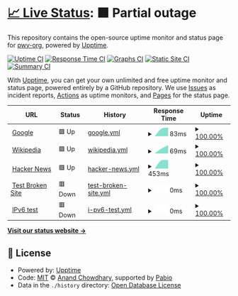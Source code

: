 # [📈 Live Status](https://pwv-org.github.io/upptime): <!--live status--> **🟧 Partial outage**

This repository contains the open-source uptime monitor and status page for [pwv-org](https://pwv-org.github.io/upptime), powered by [Upptime](https://github.com/upptime/upptime).

[![Uptime CI](https://github.com/pwv-org/upptime/workflows/Uptime%20CI/badge.svg)](https://github.com/pwv-org/upptime/actions?query=workflow%3A%22Uptime+CI%22)
[![Response Time CI](https://github.com/pwv-org/upptime/workflows/Response%20Time%20CI/badge.svg)](https://github.com/pwv-org/upptime/actions?query=workflow%3A%22Response+Time+CI%22)
[![Graphs CI](https://github.com/pwv-org/upptime/workflows/Graphs%20CI/badge.svg)](https://github.com/pwv-org/upptime/actions?query=workflow%3A%22Graphs+CI%22)
[![Static Site CI](https://github.com/pwv-org/upptime/workflows/Static%20Site%20CI/badge.svg)](https://github.com/pwv-org/upptime/actions?query=workflow%3A%22Static+Site+CI%22)
[![Summary CI](https://github.com/pwv-org/upptime/workflows/Summary%20CI/badge.svg)](https://github.com/pwv-org/upptime/actions?query=workflow%3A%22Summary+CI%22)

With [Upptime](https://upptime.js.org), you can get your own unlimited and free uptime monitor and status page, powered entirely by a GitHub repository. We use [Issues](https://github.com/pwv-org/upptime/issues) as incident reports, [Actions](https://github.com/pwv-org/upptime/actions) as uptime monitors, and [Pages](https://pwv-org.github.io/upptime) for the status page.

<!--start: status pages-->
<!-- This summary is generated by Upptime (https://github.com/upptime/upptime) -->
<!-- Do not edit this manually, your changes will be overwritten -->
<!-- prettier-ignore -->
| URL | Status | History | Response Time | Uptime |
| --- | ------ | ------- | ------------- | ------ |
| <img alt="" src="https://icons.duckduckgo.com/ip3/www.google.com.ico" height="13"> [Google](https://www.google.com) | 🟩 Up | [google.yml](https://github.com/pwv-org/upptime/commits/HEAD/history/google.yml) | <details><summary><img alt="Response time graph" src="./graphs/google/response-time-week.png" height="20"> 83ms</summary><br><a href="https://pwv-org.github.io/upptime/history/google"><img alt="Response time 83" src="https://img.shields.io/endpoint?url=https%3A%2F%2Fraw.githubusercontent.com%2Fpwv-org%2Fupptime%2FHEAD%2Fapi%2Fgoogle%2Fresponse-time.json"></a><br><a href="https://pwv-org.github.io/upptime/history/google"><img alt="24-hour response time 83" src="https://img.shields.io/endpoint?url=https%3A%2F%2Fraw.githubusercontent.com%2Fpwv-org%2Fupptime%2FHEAD%2Fapi%2Fgoogle%2Fresponse-time-day.json"></a><br><a href="https://pwv-org.github.io/upptime/history/google"><img alt="7-day response time 83" src="https://img.shields.io/endpoint?url=https%3A%2F%2Fraw.githubusercontent.com%2Fpwv-org%2Fupptime%2FHEAD%2Fapi%2Fgoogle%2Fresponse-time-week.json"></a><br><a href="https://pwv-org.github.io/upptime/history/google"><img alt="30-day response time 83" src="https://img.shields.io/endpoint?url=https%3A%2F%2Fraw.githubusercontent.com%2Fpwv-org%2Fupptime%2FHEAD%2Fapi%2Fgoogle%2Fresponse-time-month.json"></a><br><a href="https://pwv-org.github.io/upptime/history/google"><img alt="1-year response time 83" src="https://img.shields.io/endpoint?url=https%3A%2F%2Fraw.githubusercontent.com%2Fpwv-org%2Fupptime%2FHEAD%2Fapi%2Fgoogle%2Fresponse-time-year.json"></a></details> | <details><summary><a href="https://pwv-org.github.io/upptime/history/google">100.00%</a></summary><a href="https://pwv-org.github.io/upptime/history/google"><img alt="All-time uptime 100.00%" src="https://img.shields.io/endpoint?url=https%3A%2F%2Fraw.githubusercontent.com%2Fpwv-org%2Fupptime%2FHEAD%2Fapi%2Fgoogle%2Fuptime.json"></a><br><a href="https://pwv-org.github.io/upptime/history/google"><img alt="24-hour uptime 100.00%" src="https://img.shields.io/endpoint?url=https%3A%2F%2Fraw.githubusercontent.com%2Fpwv-org%2Fupptime%2FHEAD%2Fapi%2Fgoogle%2Fuptime-day.json"></a><br><a href="https://pwv-org.github.io/upptime/history/google"><img alt="7-day uptime 100.00%" src="https://img.shields.io/endpoint?url=https%3A%2F%2Fraw.githubusercontent.com%2Fpwv-org%2Fupptime%2FHEAD%2Fapi%2Fgoogle%2Fuptime-week.json"></a><br><a href="https://pwv-org.github.io/upptime/history/google"><img alt="30-day uptime 100.00%" src="https://img.shields.io/endpoint?url=https%3A%2F%2Fraw.githubusercontent.com%2Fpwv-org%2Fupptime%2FHEAD%2Fapi%2Fgoogle%2Fuptime-month.json"></a><br><a href="https://pwv-org.github.io/upptime/history/google"><img alt="1-year uptime 100.00%" src="https://img.shields.io/endpoint?url=https%3A%2F%2Fraw.githubusercontent.com%2Fpwv-org%2Fupptime%2FHEAD%2Fapi%2Fgoogle%2Fuptime-year.json"></a></details>
| <img alt="" src="https://icons.duckduckgo.com/ip3/en.wikipedia.org.ico" height="13"> [Wikipedia](https://en.wikipedia.org) | 🟩 Up | [wikipedia.yml](https://github.com/pwv-org/upptime/commits/HEAD/history/wikipedia.yml) | <details><summary><img alt="Response time graph" src="./graphs/wikipedia/response-time-week.png" height="20"> 69ms</summary><br><a href="https://pwv-org.github.io/upptime/history/wikipedia"><img alt="Response time 69" src="https://img.shields.io/endpoint?url=https%3A%2F%2Fraw.githubusercontent.com%2Fpwv-org%2Fupptime%2FHEAD%2Fapi%2Fwikipedia%2Fresponse-time.json"></a><br><a href="https://pwv-org.github.io/upptime/history/wikipedia"><img alt="24-hour response time 69" src="https://img.shields.io/endpoint?url=https%3A%2F%2Fraw.githubusercontent.com%2Fpwv-org%2Fupptime%2FHEAD%2Fapi%2Fwikipedia%2Fresponse-time-day.json"></a><br><a href="https://pwv-org.github.io/upptime/history/wikipedia"><img alt="7-day response time 69" src="https://img.shields.io/endpoint?url=https%3A%2F%2Fraw.githubusercontent.com%2Fpwv-org%2Fupptime%2FHEAD%2Fapi%2Fwikipedia%2Fresponse-time-week.json"></a><br><a href="https://pwv-org.github.io/upptime/history/wikipedia"><img alt="30-day response time 69" src="https://img.shields.io/endpoint?url=https%3A%2F%2Fraw.githubusercontent.com%2Fpwv-org%2Fupptime%2FHEAD%2Fapi%2Fwikipedia%2Fresponse-time-month.json"></a><br><a href="https://pwv-org.github.io/upptime/history/wikipedia"><img alt="1-year response time 69" src="https://img.shields.io/endpoint?url=https%3A%2F%2Fraw.githubusercontent.com%2Fpwv-org%2Fupptime%2FHEAD%2Fapi%2Fwikipedia%2Fresponse-time-year.json"></a></details> | <details><summary><a href="https://pwv-org.github.io/upptime/history/wikipedia">100.00%</a></summary><a href="https://pwv-org.github.io/upptime/history/wikipedia"><img alt="All-time uptime 100.00%" src="https://img.shields.io/endpoint?url=https%3A%2F%2Fraw.githubusercontent.com%2Fpwv-org%2Fupptime%2FHEAD%2Fapi%2Fwikipedia%2Fuptime.json"></a><br><a href="https://pwv-org.github.io/upptime/history/wikipedia"><img alt="24-hour uptime 100.00%" src="https://img.shields.io/endpoint?url=https%3A%2F%2Fraw.githubusercontent.com%2Fpwv-org%2Fupptime%2FHEAD%2Fapi%2Fwikipedia%2Fuptime-day.json"></a><br><a href="https://pwv-org.github.io/upptime/history/wikipedia"><img alt="7-day uptime 100.00%" src="https://img.shields.io/endpoint?url=https%3A%2F%2Fraw.githubusercontent.com%2Fpwv-org%2Fupptime%2FHEAD%2Fapi%2Fwikipedia%2Fuptime-week.json"></a><br><a href="https://pwv-org.github.io/upptime/history/wikipedia"><img alt="30-day uptime 100.00%" src="https://img.shields.io/endpoint?url=https%3A%2F%2Fraw.githubusercontent.com%2Fpwv-org%2Fupptime%2FHEAD%2Fapi%2Fwikipedia%2Fuptime-month.json"></a><br><a href="https://pwv-org.github.io/upptime/history/wikipedia"><img alt="1-year uptime 100.00%" src="https://img.shields.io/endpoint?url=https%3A%2F%2Fraw.githubusercontent.com%2Fpwv-org%2Fupptime%2FHEAD%2Fapi%2Fwikipedia%2Fuptime-year.json"></a></details>
| <img alt="" src="https://icons.duckduckgo.com/ip3/news.ycombinator.com.ico" height="13"> [Hacker News](https://news.ycombinator.com) | 🟩 Up | [hacker-news.yml](https://github.com/pwv-org/upptime/commits/HEAD/history/hacker-news.yml) | <details><summary><img alt="Response time graph" src="./graphs/hacker-news/response-time-week.png" height="20"> 453ms</summary><br><a href="https://pwv-org.github.io/upptime/history/hacker-news"><img alt="Response time 453" src="https://img.shields.io/endpoint?url=https%3A%2F%2Fraw.githubusercontent.com%2Fpwv-org%2Fupptime%2FHEAD%2Fapi%2Fhacker-news%2Fresponse-time.json"></a><br><a href="https://pwv-org.github.io/upptime/history/hacker-news"><img alt="24-hour response time 453" src="https://img.shields.io/endpoint?url=https%3A%2F%2Fraw.githubusercontent.com%2Fpwv-org%2Fupptime%2FHEAD%2Fapi%2Fhacker-news%2Fresponse-time-day.json"></a><br><a href="https://pwv-org.github.io/upptime/history/hacker-news"><img alt="7-day response time 453" src="https://img.shields.io/endpoint?url=https%3A%2F%2Fraw.githubusercontent.com%2Fpwv-org%2Fupptime%2FHEAD%2Fapi%2Fhacker-news%2Fresponse-time-week.json"></a><br><a href="https://pwv-org.github.io/upptime/history/hacker-news"><img alt="30-day response time 453" src="https://img.shields.io/endpoint?url=https%3A%2F%2Fraw.githubusercontent.com%2Fpwv-org%2Fupptime%2FHEAD%2Fapi%2Fhacker-news%2Fresponse-time-month.json"></a><br><a href="https://pwv-org.github.io/upptime/history/hacker-news"><img alt="1-year response time 453" src="https://img.shields.io/endpoint?url=https%3A%2F%2Fraw.githubusercontent.com%2Fpwv-org%2Fupptime%2FHEAD%2Fapi%2Fhacker-news%2Fresponse-time-year.json"></a></details> | <details><summary><a href="https://pwv-org.github.io/upptime/history/hacker-news">100.00%</a></summary><a href="https://pwv-org.github.io/upptime/history/hacker-news"><img alt="All-time uptime 100.00%" src="https://img.shields.io/endpoint?url=https%3A%2F%2Fraw.githubusercontent.com%2Fpwv-org%2Fupptime%2FHEAD%2Fapi%2Fhacker-news%2Fuptime.json"></a><br><a href="https://pwv-org.github.io/upptime/history/hacker-news"><img alt="24-hour uptime 100.00%" src="https://img.shields.io/endpoint?url=https%3A%2F%2Fraw.githubusercontent.com%2Fpwv-org%2Fupptime%2FHEAD%2Fapi%2Fhacker-news%2Fuptime-day.json"></a><br><a href="https://pwv-org.github.io/upptime/history/hacker-news"><img alt="7-day uptime 100.00%" src="https://img.shields.io/endpoint?url=https%3A%2F%2Fraw.githubusercontent.com%2Fpwv-org%2Fupptime%2FHEAD%2Fapi%2Fhacker-news%2Fuptime-week.json"></a><br><a href="https://pwv-org.github.io/upptime/history/hacker-news"><img alt="30-day uptime 100.00%" src="https://img.shields.io/endpoint?url=https%3A%2F%2Fraw.githubusercontent.com%2Fpwv-org%2Fupptime%2FHEAD%2Fapi%2Fhacker-news%2Fuptime-month.json"></a><br><a href="https://pwv-org.github.io/upptime/history/hacker-news"><img alt="1-year uptime 100.00%" src="https://img.shields.io/endpoint?url=https%3A%2F%2Fraw.githubusercontent.com%2Fpwv-org%2Fupptime%2FHEAD%2Fapi%2Fhacker-news%2Fuptime-year.json"></a></details>
| <img alt="" src="https://icons.duckduckgo.com/ip3/thissitedoesnotexist.koj.co.ico" height="13"> [Test Broken Site](https://thissitedoesnotexist.koj.co) | 🟥 Down | [test-broken-site.yml](https://github.com/pwv-org/upptime/commits/HEAD/history/test-broken-site.yml) | <details><summary><img alt="Response time graph" src="./graphs/test-broken-site/response-time-week.png" height="20"> 0ms</summary><br><a href="https://pwv-org.github.io/upptime/history/test-broken-site"><img alt="Response time 0" src="https://img.shields.io/endpoint?url=https%3A%2F%2Fraw.githubusercontent.com%2Fpwv-org%2Fupptime%2FHEAD%2Fapi%2Ftest-broken-site%2Fresponse-time.json"></a><br><a href="https://pwv-org.github.io/upptime/history/test-broken-site"><img alt="24-hour response time 0" src="https://img.shields.io/endpoint?url=https%3A%2F%2Fraw.githubusercontent.com%2Fpwv-org%2Fupptime%2FHEAD%2Fapi%2Ftest-broken-site%2Fresponse-time-day.json"></a><br><a href="https://pwv-org.github.io/upptime/history/test-broken-site"><img alt="7-day response time 0" src="https://img.shields.io/endpoint?url=https%3A%2F%2Fraw.githubusercontent.com%2Fpwv-org%2Fupptime%2FHEAD%2Fapi%2Ftest-broken-site%2Fresponse-time-week.json"></a><br><a href="https://pwv-org.github.io/upptime/history/test-broken-site"><img alt="30-day response time 0" src="https://img.shields.io/endpoint?url=https%3A%2F%2Fraw.githubusercontent.com%2Fpwv-org%2Fupptime%2FHEAD%2Fapi%2Ftest-broken-site%2Fresponse-time-month.json"></a><br><a href="https://pwv-org.github.io/upptime/history/test-broken-site"><img alt="1-year response time 0" src="https://img.shields.io/endpoint?url=https%3A%2F%2Fraw.githubusercontent.com%2Fpwv-org%2Fupptime%2FHEAD%2Fapi%2Ftest-broken-site%2Fresponse-time-year.json"></a></details> | <details><summary><a href="https://pwv-org.github.io/upptime/history/test-broken-site">100.00%</a></summary><a href="https://pwv-org.github.io/upptime/history/test-broken-site"><img alt="All-time uptime 100.00%" src="https://img.shields.io/endpoint?url=https%3A%2F%2Fraw.githubusercontent.com%2Fpwv-org%2Fupptime%2FHEAD%2Fapi%2Ftest-broken-site%2Fuptime.json"></a><br><a href="https://pwv-org.github.io/upptime/history/test-broken-site"><img alt="24-hour uptime 100.00%" src="https://img.shields.io/endpoint?url=https%3A%2F%2Fraw.githubusercontent.com%2Fpwv-org%2Fupptime%2FHEAD%2Fapi%2Ftest-broken-site%2Fuptime-day.json"></a><br><a href="https://pwv-org.github.io/upptime/history/test-broken-site"><img alt="7-day uptime 100.00%" src="https://img.shields.io/endpoint?url=https%3A%2F%2Fraw.githubusercontent.com%2Fpwv-org%2Fupptime%2FHEAD%2Fapi%2Ftest-broken-site%2Fuptime-week.json"></a><br><a href="https://pwv-org.github.io/upptime/history/test-broken-site"><img alt="30-day uptime 100.00%" src="https://img.shields.io/endpoint?url=https%3A%2F%2Fraw.githubusercontent.com%2Fpwv-org%2Fupptime%2FHEAD%2Fapi%2Ftest-broken-site%2Fuptime-month.json"></a><br><a href="https://pwv-org.github.io/upptime/history/test-broken-site"><img alt="1-year uptime 100.00%" src="https://img.shields.io/endpoint?url=https%3A%2F%2Fraw.githubusercontent.com%2Fpwv-org%2Fupptime%2FHEAD%2Fapi%2Ftest-broken-site%2Fuptime-year.json"></a></details>
| <img alt="" src="https://icons.duckduckgo.com/ip3/null.ico" height="13"> [IPv6 test](forwardemail.net) | 🟥 Down | [i-pv6-test.yml](https://github.com/pwv-org/upptime/commits/HEAD/history/i-pv6-test.yml) | <details><summary><img alt="Response time graph" src="./graphs/i-pv6-test/response-time-week.png" height="20"> 0ms</summary><br><a href="https://pwv-org.github.io/upptime/history/i-pv6-test"><img alt="Response time 0" src="https://img.shields.io/endpoint?url=https%3A%2F%2Fraw.githubusercontent.com%2Fpwv-org%2Fupptime%2FHEAD%2Fapi%2Fi-pv6-test%2Fresponse-time.json"></a><br><a href="https://pwv-org.github.io/upptime/history/i-pv6-test"><img alt="24-hour response time 0" src="https://img.shields.io/endpoint?url=https%3A%2F%2Fraw.githubusercontent.com%2Fpwv-org%2Fupptime%2FHEAD%2Fapi%2Fi-pv6-test%2Fresponse-time-day.json"></a><br><a href="https://pwv-org.github.io/upptime/history/i-pv6-test"><img alt="7-day response time 0" src="https://img.shields.io/endpoint?url=https%3A%2F%2Fraw.githubusercontent.com%2Fpwv-org%2Fupptime%2FHEAD%2Fapi%2Fi-pv6-test%2Fresponse-time-week.json"></a><br><a href="https://pwv-org.github.io/upptime/history/i-pv6-test"><img alt="30-day response time 0" src="https://img.shields.io/endpoint?url=https%3A%2F%2Fraw.githubusercontent.com%2Fpwv-org%2Fupptime%2FHEAD%2Fapi%2Fi-pv6-test%2Fresponse-time-month.json"></a><br><a href="https://pwv-org.github.io/upptime/history/i-pv6-test"><img alt="1-year response time 0" src="https://img.shields.io/endpoint?url=https%3A%2F%2Fraw.githubusercontent.com%2Fpwv-org%2Fupptime%2FHEAD%2Fapi%2Fi-pv6-test%2Fresponse-time-year.json"></a></details> | <details><summary><a href="https://pwv-org.github.io/upptime/history/i-pv6-test">100.00%</a></summary><a href="https://pwv-org.github.io/upptime/history/i-pv6-test"><img alt="All-time uptime 100.00%" src="https://img.shields.io/endpoint?url=https%3A%2F%2Fraw.githubusercontent.com%2Fpwv-org%2Fupptime%2FHEAD%2Fapi%2Fi-pv6-test%2Fuptime.json"></a><br><a href="https://pwv-org.github.io/upptime/history/i-pv6-test"><img alt="24-hour uptime 100.00%" src="https://img.shields.io/endpoint?url=https%3A%2F%2Fraw.githubusercontent.com%2Fpwv-org%2Fupptime%2FHEAD%2Fapi%2Fi-pv6-test%2Fuptime-day.json"></a><br><a href="https://pwv-org.github.io/upptime/history/i-pv6-test"><img alt="7-day uptime 100.00%" src="https://img.shields.io/endpoint?url=https%3A%2F%2Fraw.githubusercontent.com%2Fpwv-org%2Fupptime%2FHEAD%2Fapi%2Fi-pv6-test%2Fuptime-week.json"></a><br><a href="https://pwv-org.github.io/upptime/history/i-pv6-test"><img alt="30-day uptime 100.00%" src="https://img.shields.io/endpoint?url=https%3A%2F%2Fraw.githubusercontent.com%2Fpwv-org%2Fupptime%2FHEAD%2Fapi%2Fi-pv6-test%2Fuptime-month.json"></a><br><a href="https://pwv-org.github.io/upptime/history/i-pv6-test"><img alt="1-year uptime 100.00%" src="https://img.shields.io/endpoint?url=https%3A%2F%2Fraw.githubusercontent.com%2Fpwv-org%2Fupptime%2FHEAD%2Fapi%2Fi-pv6-test%2Fuptime-year.json"></a></details>

<!--end: status pages-->

[**Visit our status website →**](https://pwv-org.github.io/upptime)

## 📄 License

- Powered by: [Upptime](https://github.com/upptime/upptime)
- Code: [MIT](./LICENSE) © [Anand Chowdhary](https://anandchowdhary.com), supported by [Pabio](https://pabio.com)
- Data in the `./history` directory: [Open Database License](https://opendatacommons.org/licenses/odbl/1-0/)
